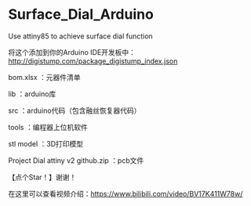 # Surface_Dial_Arduino
Use attiny85 to achieve surface dial function

将这个添加到你的Arduino IDE开发板中：http://digistump.com/package_digistump_index.json

bom.xlsx ：元器件清单

lib ：arduino库

src ：arduino代码（包含融丝恢复器代码）

tools ：编程器上位机软件

stl model ：3D打印模型

Project Dial attiny v2 github.zip ：pcb文件

【点个Star！】谢谢！




在这里可以查看视频介绍：https://www.bilibili.com/video/BV17K411W78w/
